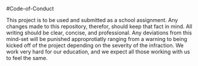#Code-of-Conduct

This project is to be used and submitted as a school assignment.
Any changes made to this repository, therefor, should keep that fact in mind.
All writing should be clear, concise, and professional.
Any deviations from this mind-set will be punished approprotiatly ranging from a warning to being kicked off of the project depending on the severity of the infraction.
We work very hard for our education, and we expect all those working with us to feel the same.
